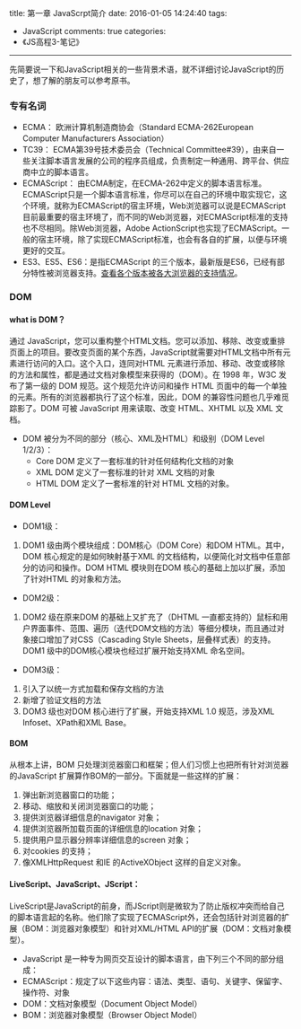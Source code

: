 title: 第一章 JavaScrpt简介
date: 2016-01-05 14:24:40
tags:
- JavaScript
comments: true
categories:
- 《JS高程3-笔记》
---
先简要说一下和JavaScript相关的一些背景术语，就不详细讨论JavaScript的历史了，想了解的朋友可以参考原书。
<!--more-->
### 专有名词
+ ECMA：
欧洲计算机制造商协会（Standard ECMA-262European Computer Manufacturers Association）
+ TC39：
ECMA第39号技术委员会（Technical Committee#39），由来自一些关注脚本语言发展的公司的程序员组成，负责制定一种通用、跨平台、供应商中立的脚本语言。
+ ECMAScript：
由ECMA制定，在ECMA-262中定义的脚本语言标准。ECMAScript只是一个脚本语言标准，你尽可以在自己的环境中取实现它，这个环境，就称为ECMAScript的宿主环境，Web浏览器可以说是ECMAScript目前最重要的宿主环境了，而不同的Web浏览器，对ECMAScript标准的支持也不尽相同。除Web浏览器，Adobe ActionScript也实现了ECMAScript。一般的宿主环境，除了实现ECMAScript标准，也会有各自的扩展，以便与环境更好的交互。
+ ES3、ES5、ES6：是指ECMAScript 的三个版本，最新版是ES6，已经有部分特性被浏览器支持。[查看各个版本被各大浏览器的支持情况](http://kangax.github.io/compat-table/es5/)。

### DOM
#### what is DOM？
通过 JavaScript，您可以重构整个HTML文档。您可以添加、移除、改变或重排页面上的项目。要改变页面的某个东西，JavaScript就需要对HTML文档中所有元素进行访问的入口。这个入口，连同对HTML 元素进行添加、移动、改变或移除的方法和属性，都是通过文档对象模型来获得的（DOM）。在 1998 年，W3C 发布了第一级的 DOM 规范。这个规范允许访问和操作 HTML 页面中的每一个单独的元素。所有的浏览器都执行了这个标准，因此，DOM 的兼容性问题也几乎难觅踪影了。DOM 可被 JavaScript 用来读取、改变 HTML、XHTML 以及 XML 文档。
+ DOM 被分为不同的部分（核心、XML及HTML）和级别（DOM Level 1/2/3）：
  + Core DOM 定义了一套标准的针对任何结构化文档的对象 
  + XML DOM  定义了一套标准的针对 XML 文档的对象 
  + HTML DOM 定义了一套标准的针对 HTML 文档的对象。
 
#### DOM Level
+ DOM1级：
 1. DOM1 级由两个模块组成：DOM核心（DOM Core）和DOM HTML。其中，DOM 核心规定的是如何映射基于XML 的文档结构，以便简化对文档中任意部分的访问和操作。DOM HTML 模块则在DOM 核心的基础上加以扩展，添加了针对HTML 的对象和方法。
+  DOM2级：
 1. DOM2 级在原来DOM 的基础上又扩充了（DHTML 一直都支持的）鼠标和用户界面事件、范围、遍历（迭代DOM文档的方法）等细分模块，而且通过对象接口增加了对CSS（Cascading Style Sheets，层叠样式表）的支持。DOM1 级中的DOM核心模块也经过扩展开始支持XML 命名空间。
+  DOM3级：
 1. 引入了以统一方式加载和保存文档的方法
 2. 新增了验证文档的方法
 3. DOM3 级也对DOM 核心进行了扩展，开始支持XML 1.0 规范，涉及XML Infoset、XPath和XML Base。

#### BOM
从根本上讲，BOM 只处理浏览器窗口和框架；但人们习惯上也把所有针对浏览器的JavaScript 扩展算作BOM的一部分。下面就是一些这样的扩展：
1. 弹出新浏览器窗口的功能；
2. 移动、缩放和关闭浏览器窗口的功能；
3. 提供浏览器详细信息的navigator 对象；
4. 提供浏览器所加载页面的详细信息的location 对象；
5. 提供用户显示器分辨率详细信息的screen 对象；
6. 对cookies 的支持；
7. 像XMLHttpRequest 和IE 的ActiveXObject 这样的自定义对象。


#### LiveScript、JavaScript、JScript：
LiveScript是JavaScript的前身，而JScript则是微软为了防止版权冲突而给自己的脚本语言起的名称。他们除了实现了ECMAScript外，还会包括针对浏览器的扩展（BOM：浏览器对象模型）和针对XML/HTML API的扩展（DOM：文档对象模型）。
+ JavaScript 是一种专为网页交互设计的脚本语言，由下列三个不同的部分组成：
+ ECMAScript：规定了以下这些内容：语法、类型、语句、关键字、保留字、操作符、对象
+ DOM：文档对象模型（Document Object Model）
+ BOM：浏览器对象模型（Browser Object Model）